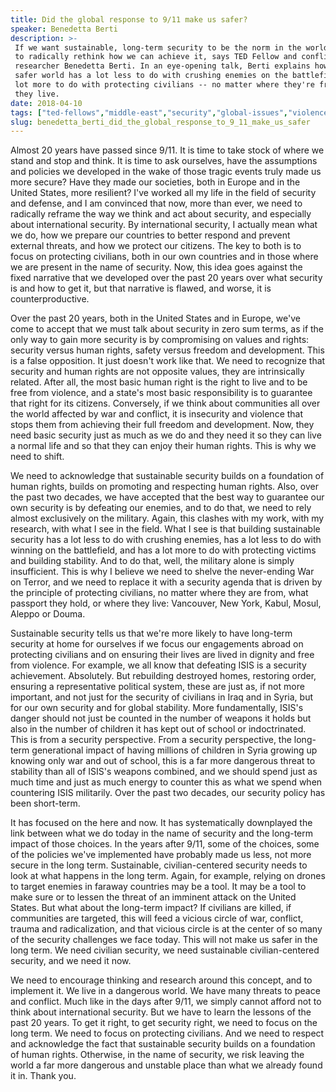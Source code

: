 ```yaml
---
title: Did the global response to 9/11 make us safer?
speaker: Benedetta Berti
description: >-
 If we want sustainable, long-term security to be the norm in the world, it's time
 to radically rethink how we can achieve it, says TED Fellow and conflict
 researcher Benedetta Berti. In an eye-opening talk, Berti explains how building a
 safer world has a lot less to do with crushing enemies on the battlefield and a
 lot more to do with protecting civilians -- no matter where they're from or where
 they live.
date: 2018-04-10
tags: ["ted-fellows","middle-east","security","global-issues","violence","terrorism","politics"]
slug: benedetta_berti_did_the_global_response_to_9_11_make_us_safer
---
```


Almost 20 years have passed since 9/11. It is time to take stock of where we stand and
stop and think. It is time to ask ourselves, have the assumptions and policies we
developed in the wake of those tragic events truly made us more secure? Have they made our
societies, both in Europe and in the United States, more resilient? I've worked all my life
in the field of security and defense, and I am convinced that now, more than ever, we need
to radically reframe the way we think and act about security, and especially about
international security. By international security, I actually mean what we do, how we
prepare our countries to better respond and prevent external threats, and how we protect
our citizens. The key to both is to focus on protecting civilians, both in our own
countries and in those where we are present in the name of security. Now, this idea goes
against the fixed narrative that we developed over the past 20 years over what security is
and how to get it, but that narrative is flawed, and worse, it is counterproductive.

Over the past 20 years, both in the United States and in Europe, we've come to accept that
we must talk about security in zero sum terms, as if the only way to gain more security is
by compromising on values and rights: security versus human rights, safety versus freedom
and development. This is a false opposition. It just doesn't work like that. We need to
recognize that security and human rights are not opposite values, they are intrinsically
related. After all, the most basic human right is the right to live and to be free from
violence, and a state's most basic responsibility is to guarantee that right for its
citizens. Conversely, if we think about communities all over the world affected by war and
conflict, it is insecurity and violence that stops them from achieving their full freedom
and development. Now, they need basic security just as much as we do and they need it so
they can live a normal life and so that they can enjoy their human rights. This is why we
need to shift.

We need to acknowledge that sustainable security builds on a foundation of human rights,
builds on promoting and respecting human rights. Also, over the past two decades, we have
accepted that the best way to guarantee our own security is by defeating our enemies, and
to do that, we need to rely almost exclusively on the military. Again, this clashes with
my work, with my research, with what I see in the field. What I see is that building
sustainable security has a lot less to do with crushing enemies, has a lot less to do with
winning on the battlefield, and has a lot more to do with protecting victims and building
stability. And to do that, well, the military alone is simply insufficient. This is why I
believe we need to shelve the never-ending War on Terror, and we need to replace it with a
security agenda that is driven by the principle of protecting civilians, no matter where
they are from, what passport they hold, or where they live: Vancouver, New York, Kabul,
Mosul, Aleppo or Douma.

Sustainable security tells us that we're more likely to have long-term security at home
for ourselves if we focus our engagements abroad on protecting civilians and on ensuring
their lives are lived in dignity and free from violence. For example, we all know that
defeating ISIS is a security achievement. Absolutely. But rebuilding destroyed homes,
restoring order, ensuring a representative political system, these are just as, if not
more important, and not just for the security of civilians in Iraq and in Syria, but for
our own security and for global stability. More fundamentally, ISIS's danger should not
just be counted in the number of weapons it holds but also in the number of children it
has kept out of school or indoctrinated. This is from a security perspective. From a
security perspective, the long-term generational impact of having millions of children in
Syria growing up knowing only war and out of school, this is a far more dangerous threat
to stability than all of ISIS's weapons combined, and we should spend just as much time
and just as much energy to counter this as what we spend when countering ISIS
militarily. Over the past two decades, our security policy has been short-term.

It has focused on the here and now. It has systematically downplayed the link between what
we do today in the name of security and the long-term impact of those choices. In the
years after 9/11, some of the choices, some of the policies we've implemented have
probably made us less, not more secure in the long term. Sustainable, civilian-centered
security needs to look at what happens in the long term. Again, for example, relying on
drones to target enemies in faraway countries may be a tool. It may be a tool to make sure
or to lessen the threat of an imminent attack on the United States. But what about the
long-term impact? If civilians are killed, if communities are targeted, this will feed a
vicious circle of war, conflict, trauma and radicalization, and that vicious circle is at
the center of so many of the security challenges we face today. This will not make us
safer in the long term. We need civilian security, we need sustainable civilian-centered
security, and we need it now.

We need to encourage thinking and research around this concept, and to implement it. We
live in a dangerous world. We have many threats to peace and conflict. Much like in the
days after 9/11, we simply cannot afford not to think about international security. But we
have to learn the lessons of the past 20 years. To get it right, to get security right, we
need to focus on the long term. We need to focus on protecting civilians. And we need to
respect and acknowledge the fact that sustainable security builds on a foundation of human
rights. Otherwise, in the name of security, we risk leaving the world a far more dangerous
and unstable place than what we already found it in. Thank you.

<!--
ad_duration=3.33
comment_count=49
event="TED2018"
external_start_time=0
intro_duration=11.82
is_subtitle_required="False"
is_talk_featured="True"
language="en"
language_swap="False"
native_language="en"
number_of_related_talks=6
number_of_speakers=1
number_of_subtitled_videos=22
number_of_tags=7
number_of_talk_download_languages=22
number_of_talk_more_resources=0
number_of_talk_recommendations=0
number_of_talks_take_actions=0
post_ad_duration=0.83
published_timestamp="2018-09-11 14:50:56"
recording_date="2018-04-10"
speaker_description="Conflict and security researcher"
speaker_is_published=1
speaker_name="Benedetta Berti"
talk_name="Did the global response to 9/11 make us safer?"
talks_tags=["ted-fellows","middle-east","security","global-issues","violence","terrorism","politics"]
url_audio="https://download.ted.com/talks/BenedettaBerti_2018U.mp3?apikey=acme-roadrunner"
url_photo_speaker="https://pe.tedcdn.com/images/ted/c6f49d58aadddc8c43cb498b2d77d14c30e519a4_254x191.jpg"
url_photo_talk="https://s3.amazonaws.com/talkstar-photos/uploads/a05256ba-f25b-4e66-a58f-19fcf171048e/BenedettaBerti_2018U-embed.jpg"
url_webpage="https://www.ted.com/talks/benedetta_berti_did_the_global_response_to_9_11_make_us_safer"
video_type_name="TED Stage Talk"
-->